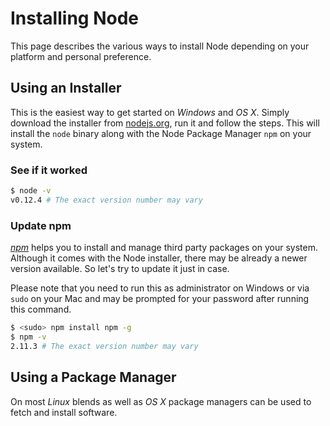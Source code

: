 # Installing Node

This page describes the various ways to install Node depending on your platform
and personal preference.

## Using an Installer
This is the easiest way to get started on *Windows* and *OS X*. Simply download
the installer from [nodejs.org][nodejs org], run it and follow the steps.
This will install the `node` binary along with the Node Package
Manager `npm` on your system.


### See if it worked
```bash
$ node -v
v0.12.4 # The exact version number may vary
```

### Update npm
[*npm*][npmjs org] helps you to install and manage third party packages on your system.
Although it comes with the Node installer, there may be already a newer
version available. So let's try to update it just in case.

Please note that you need to run this as administrator on Windows or via `sudo`
on your Mac and may be prompted for your password after running this command.

```bash
$ <sudo> npm install npm -g
$ npm -v
2.11.3 # The exact version number may vary
```

## Using a Package Manager
On most *Linux* blends as well as *OS X* package managers can be used to fetch
and install software.


[nodejs org]: https://nodejs.org/
[npmjs org]: https://npmjs.org/
